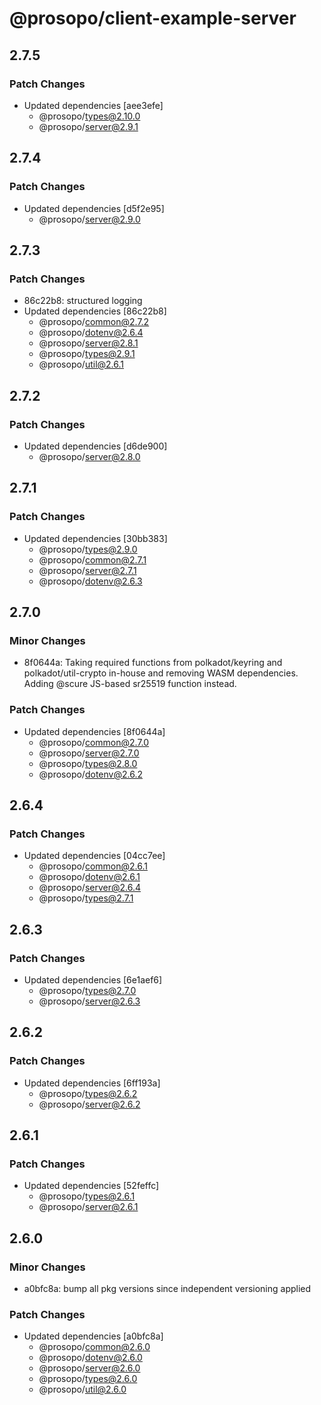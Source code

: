 # @prosopo/client-example-server

## 2.7.5
### Patch Changes

- Updated dependencies [aee3efe]
  - @prosopo/types@2.10.0
  - @prosopo/server@2.9.1

## 2.7.4
### Patch Changes

- Updated dependencies [d5f2e95]
  - @prosopo/server@2.9.0

## 2.7.3
### Patch Changes

- 86c22b8: structured logging
- Updated dependencies [86c22b8]
  - @prosopo/common@2.7.2
  - @prosopo/dotenv@2.6.4
  - @prosopo/server@2.8.1
  - @prosopo/types@2.9.1
  - @prosopo/util@2.6.1

## 2.7.2
### Patch Changes

- Updated dependencies [d6de900]
  - @prosopo/server@2.8.0

## 2.7.1
### Patch Changes

- Updated dependencies [30bb383]
  - @prosopo/types@2.9.0
  - @prosopo/common@2.7.1
  - @prosopo/server@2.7.1
  - @prosopo/dotenv@2.6.3

## 2.7.0
### Minor Changes

- 8f0644a: Taking required functions from polkadot/keyring and polkadot/util-crypto in-house and removing WASM dependencies. Adding @scure JS-based sr25519 function instead.

### Patch Changes

- Updated dependencies [8f0644a]
  - @prosopo/common@2.7.0
  - @prosopo/server@2.7.0
  - @prosopo/types@2.8.0
  - @prosopo/dotenv@2.6.2

## 2.6.4

### Patch Changes

- Updated dependencies [04cc7ee]
  - @prosopo/common@2.6.1
  - @prosopo/dotenv@2.6.1
  - @prosopo/server@2.6.4
  - @prosopo/types@2.7.1

## 2.6.3

### Patch Changes

- Updated dependencies [6e1aef6]
  - @prosopo/types@2.7.0
  - @prosopo/server@2.6.3

## 2.6.2

### Patch Changes

- Updated dependencies [6ff193a]
  - @prosopo/types@2.6.2
  - @prosopo/server@2.6.2

## 2.6.1

### Patch Changes

- Updated dependencies [52feffc]
  - @prosopo/types@2.6.1
  - @prosopo/server@2.6.1

## 2.6.0

### Minor Changes

- a0bfc8a: bump all pkg versions since independent versioning applied

### Patch Changes

- Updated dependencies [a0bfc8a]
  - @prosopo/common@2.6.0
  - @prosopo/dotenv@2.6.0
  - @prosopo/server@2.6.0
  - @prosopo/types@2.6.0
  - @prosopo/util@2.6.0
